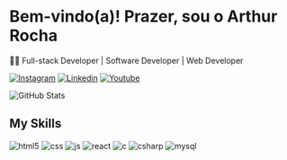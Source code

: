 # Bem-vindo(a)! Prazer, sou o Arthur Rocha

🥷🏾 Full-stack Developer | Software Developer | Web Developer

[![Instagram](https://img.shields.io/badge/Instagram-E4405F?style=for-the-badge&logo=instagram&logoColor=white)](https://www.instagram.com/arthurrochx/)
[![Linkedin](https://img.shields.io/badge/LinkedIn-0077B5?style=for-the-badge&logo=linkedin&logoColor=white)](https://www.linkedin.com/in/arthur-rocha-6b8b572b4/)
[![Youtube](https://img.shields.io/badge/YouTube-FF0000?style=for-the-badge&logo=youtube&logoColor=white)](https://www.youtube.com/@arthurrochx)

![GitHub Stats](https://github-readme-stats.vercel.app/api?username=arthurrochx&show_icons=true&theme=dracula)


## My Skills

<div style="display: inline_block">
  <img align="center" alt="html5" src="https://img.shields.io/badge/HTML5-E34F26?style=for-the-badge&logo=html5&logoColor=white" />
  <img align="center" alt="css" src="https://img.shields.io/badge/CSS3-1572B6?style=for-the-badge&logo=css3&logoColor=white" />
  <img align="center" alt="js" src="https://img.shields.io/badge/JavaScript-F7DF1E?style=for-the-badge&logo=javascript&logoColor=black" />
  <img align="center" alt="react" src="https://img.shields.io/badge/React-20232A?style=for-the-badge&logo=react&logoColor=61DAFB" />
  <img align="center" alt="c" src="https://img.shields.io/badge/C-00599C?style=for-the-badge&logo=c&logoColor=white"/>
  <img align="center" alt="csharp" src="https://img.shields.io/badge/C%23-239120?style=for-the-badge&logo=c-sharp&logoColor=white" />
  <img align="center" alt="mysql" src="https://img.shields.io/badge/MySQL-00000F?style=for-the-badge&logo=mysql&logoColor=white" />
  
</div><br/>
<div>
  <a href="https://github.com/arthurrochx">
</div>
